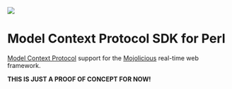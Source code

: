 
 [![](https://github.com/mojolicious/mojo-mcp/workflows/linux/badge.svg)](https://github.com/mojolicious/mojo-mcp/actions)

# Model Context Protocol SDK for Perl

  [Model Context Protocol](https://modelcontextprotocol.io/) support for the [Mojolicious](https://mojolicious.org)
  real-time web framework.

  **THIS IS JUST A PROOF OF CONCEPT FOR NOW!**
